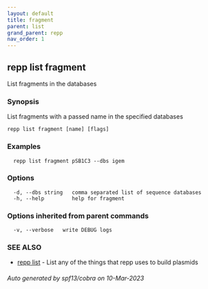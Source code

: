 ```yaml
---
layout: default
title: fragment
parent: list
grand_parent: repp
nav_order: 1
---
```

## repp list fragment

List fragments in the databases

### Synopsis

List fragments with a passed name in the specified databases

```
repp list fragment [name] [flags]
```

### Examples

```
  repp list fragment pSB1C3 --dbs igem
```

### Options

```
  -d, --dbs string   comma separated list of sequence databases
  -h, --help         help for fragment
```

### Options inherited from parent commands

```
  -v, --verbose   write DEBUG logs
```

### SEE ALSO

* [repp list](repp_list)	 - List any of the things that repp uses to build plasmids

###### Auto generated by spf13/cobra on 10-Mar-2023
